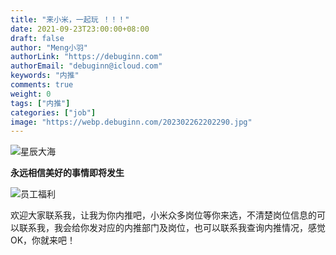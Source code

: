 ```yaml
---
title: "来小米，一起玩 ！！！"
date: 2021-09-23T23:00:00+08:00
draft: false
author: "Meng小羽"
authorLink: "https://debuginn.com"
authorEmail: "debuginn@icloud.com"
keywords: "内推"
comments: true
weight: 0
tags: ["内推"]
categories: ["job"]
image: "https://webp.debuginn.com/202302262202290.jpg"
---
```


<!--more-->

![星辰大海](https://webp.debuginn.com/202302262203593.jpg)

**永远相信美好的事情即将发生**

![员工福利](https://webp.debuginn.com/202302262204468.png)

欢迎大家联系我，让我为你内推吧，小米众多岗位等你来选，不清楚岗位信息的可以联系我，我会给你发对应的内推部门及岗位，也可以联系我查询内推情况，感觉OK，你就来吧！